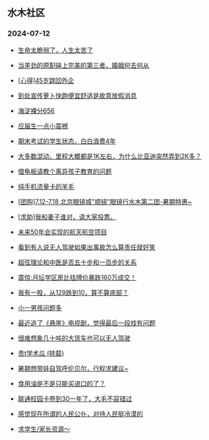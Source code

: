 ## 水木社区 
### 2024-07-12

+ [生命太脆弱了，人生太苦了](https://www.newsmth.net/nForum/article/MyFamily/271431)

+ [当差劲的原配碰上完美的第三者，婚姻何去何从](https://www.newsmth.net/nForum/article/FamilyLife/1766776810)

+ [[心得]45岁跳回外企](https://www.newsmth.net/nForum/article/WorkingLife/103247)

+ [到处宣传萝卜快跑便宜舒适是故意放假消息](https://www.newsmth.net/nForum/article/GreenAuto/1625571)

+ [海淀裸分656](https://www.newsmth.net/nForum/article/PreUnivEdu/185775)

+ [应届生一点小震撼](https://www.newsmth.net/nForum/article/OurEstate/3032012)

+ [期末考试的学生状态，白白浪费4年](https://www.newsmth.net/nForum/article/QingJiao/878918)

+ [大多数混动，里程大概都是1K左右，为什么比亚迪突然弄到2K多？](https://www.newsmth.net/nForum/article/AutoWorld/1944869656)

+ [借龟板请教个离异孩子教育的问题](https://www.newsmth.net/nForum/article/ChildEducation/2422116)

+ [纯手机流量卡的羊毛](https://www.newsmth.net/nForum/article/CouponsLife/4494267)

+ [[团购]7.12-7.18 北京眼镜城"顺镜"眼镜行水木第二团-暑期特惠~](https://www.newsmth.net/nForum/article/ADAgent_TG/1323298)

+ [[求助]我和妻子谁对，请大家投票。](https://www.newsmth.net/nForum/article/FamilyLife/1766778503)

+ [未来50年会实现的航天航空项目](https://www.newsmth.net/nForum/article/Aero/459085)

+ [看到有人说无人驾驶如果出事故怎么算责任就好笑](https://www.newsmth.net/nForum/article/AutoWorld/1944869256)

+ [超弦理论和中医是否五十步和一百步的关系](https://www.newsmth.net/nForum/article/Science/383374)

+ [震惊:月坛学区房比挂牌价暴跌160万成交！](https://www.newsmth.net/nForum/article/OurEstate/3032617)

+ [我有一股，从129跌到10，算不算底部？](https://www.newsmth.net/nForum/article/Stock/10884694)

+ [小一男孩问题多](https://www.newsmth.net/nForum/article/ChildEducation/2422187)

+ [最近追了《悬崖》电视剧，觉得最后一段戏有问题](https://www.newsmth.net/nForum/article/TV/1687469)

+ [很难想象几十吨的大货车也可以无人驾驶](https://www.newsmth.net/nForum/article/GreenAuto/1626508)

+ [贵t学术瓜 (转载)](https://www.newsmth.net/nForum/article/QingJiao/878909)

+ [暑期想带娃自驾呼伦贝尔，行程求建议~](https://www.newsmth.net/nForum/article/AutoTravel/13656868)

+ [食用油是不是只能买进口的了？](https://www.newsmth.net/nForum/article/CouponsLife/4494310)

+ [联通校园卡卷到30一年了，大毛不容错过](https://www.newsmth.net/nForum/article/CouponsLife/4494417)

+ [感觉现在所谓的人民公仆，对待人民挺冷漠的](https://www.newsmth.net/nForum/article/WorkingLife/103483)

+ [求学生/家长资源～](https://www.newsmth.net/nForum/article/ChildEducation/2422446)

